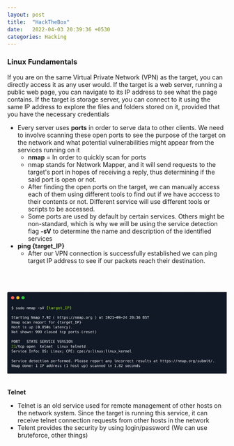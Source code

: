 ```yaml
---
layout: post
title:  "HackTheBox"
date:   2022-04-03 20:39:36 +0530
categories: Hacking
---
```


### **Linux Fundamentals** <br/>

If you are on the same Virtual Private Network (VPN) as the target, you can directly access it as any user would. If the target is a web server, running a public web page, you can navigate to its IP address to see what the page contains. If the target is storage server, you can connect to it using the same IP address to explore the files and folders stored on it, provided that you have the necessary credentials <br/>
   - Every server uses **ports** in order to serve data to other clients. We need to involve scanning these open ports to see the purpose of the target on the network and what potential vulnerabilities might appear from the services running on it <br/>
      - **nmap** = In order to quickly scan for ports <br/>
      - nmap stands for Network Mapper, and it will send requests to the target's port in hopes of receiving a reply, thus determining if the said port is open or not. </br>
      - After finding the open ports on the target, we can manually access each of them using different tools to find out if we have acccess to their contents or not. Different service will use different tools or scripts to be accessed. </br>
      - Some ports are used by default by certain services. Others might be non-standard, which is why we will be using the service detection flag **-sV** to determine the name and description of the identified services </br>
   - **ping {target_IP}** <br/>
      -  After our VPN connection is successfully established we can ping target IP address to see if our packets reach their destination.<br/>

<br/>
<br/>

![Image Alt MemoryLayout](/assets/hb1.jpg) <br/>
<br/>

**Telnet** <br/>
- Telnet is an old service used for remote management of other hosts on the network system. Since the target is running this service, it can receive telnet connection requests from other hosts in the network </br>
- Telent provides the security by using login/password (We can use bruteforce, other things)

<br/>
<br/>


